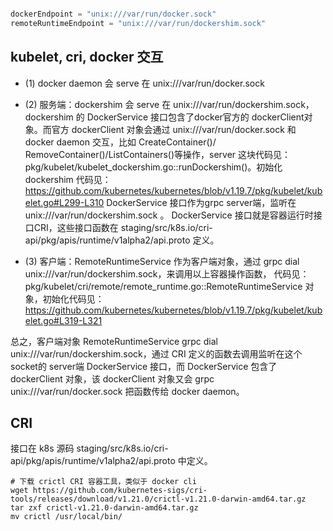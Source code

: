 



```go

dockerEndpoint = "unix:///var/run/docker.sock"
remoteRuntimeEndpoint = "unix:///var/run/dockershim.sock"

```



## kubelet, cri, docker 交互
* (1) docker daemon 会 serve 在 unix:///var/run/docker.sock
  
* (2) 服务端：dockershim 会 serve 在 unix:///var/run/dockershim.sock，dockershim 的 DockerService 接口包含了docker官方的
  dockerClient对象。而官方 dockerClient 对象会通过 unix:///var/run/docker.sock 和 docker daemon 交互，比如 CreateContainer()/
  RemoveContainer()/ListContainers()等操作，server 这块代码见：pkg/kubelet/kubelet_dockershim.go::runDockershim()。初始化dockershim
  代码见：https://github.com/kubernetes/kubernetes/blob/v1.19.7/pkg/kubelet/kubelet.go#L299-L310
  DockerService 接口作为grpc server端，监听在 unix:///var/run/dockershim.sock 。
  DockerService 接口就是容器运行时接口CRI，这些接口函数在 staging/src/k8s.io/cri-api/pkg/apis/runtime/v1alpha2/api.proto 定义。

* (3) 客户端：RemoteRuntimeService 作为客户端对象，通过 grpc dial unix:///var/run/dockershim.sock，来调用以上容器操作函数，
  代码见：pkg/kubelet/cri/remote/remote_runtime.go::RemoteRuntimeService 对象，初始化代码见：
  https://github.com/kubernetes/kubernetes/blob/v1.19.7/pkg/kubelet/kubelet.go#L319-L321

总之，客户端对象 RemoteRuntimeService grpc dial unix:///var/run/dockershim.sock，通过 CRI 定义的函数去调用监听在这个socket的
server端 DockerService 接口，而 DockerService 包含了 dockerClient 对象，该 dockerClient 对象又会 grpc unix:///var/run/docker.sock
把函数传给 docker daemon。


## CRI
接口在 k8s 源码 staging/src/k8s.io/cri-api/pkg/apis/runtime/v1alpha2/api.proto 中定义。

```shell
# 下载 crictl CRI 容器工具，类似于 docker cli
wget https://github.com/kubernetes-sigs/cri-tools/releases/download/v1.21.0/crictl-v1.21.0-darwin-amd64.tar.gz
tar zxf crictl-v1.21.0-darwin-amd64.tar.gz
mv crictl /usr/local/bin/
```

